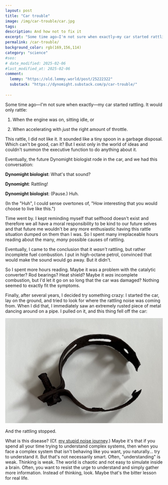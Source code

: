 ```yaml
---
layout: post
title: "Car trouble"
image: /img/car-trouble/car.jpg
tags: 
description: And how not to fix it
excerpt: "Some time ago—I'm not sure when exactly—my car started rattling. It would only rattle: 1. When the engine was on, sitting idle, or 2. When accelerating with just the right amount of throttle. This rattle, I did not like it. It sounded like a tiny spoon in a garbage disposal. Which can't be good, can it? But I exist only in the world of ideas and couldn't summon the executive function to do anything about it."
permalink: /car-trouble/
background_color: rgb(169,156,114)
category: "science"
#seo:
# date_modified: 2025-02-06
#last_modified_at: 2025-02-06
comment:
  lemmy: "https://old.lemmy.world/post/25222322"
  substack: "https://dynomight.substack.com/p/car-trouble/"

---
```


Some time ago—I'm not sure when exactly—my car started rattling. It would only rattle:

1. When the engine was on, sitting idle, or

2. When accelerating with *just* the right amount of throttle.

This rattle, I did not like it. It sounded like a tiny spoon in a garbage disposal. Which can't be good, can it? But I exist only in the world of ideas and couldn't summon the executive function to do anything about it.

Eventually, the future Dynomight biologist rode in the car, and we had this conversation:

**Dynomight biologist**: What's that sound?

**Dynomight**: Rattling!

**Dynomight biologist**: (Pause.) Huh.

(In the "Huh", I could sense overtones of, "How interesting that you would choose to live like this.")

Time went by. I kept reminding myself that selfhood doesn't exist and therefore we all have a moral responsibility to be kind to our future selves and that future me wouldn't be any more enthusiastic having this rattle situation dumped on them than I was. So I spent many irreplaceable hours reading about the many, *many* possible causes of rattling.

Eventually, I came to the conclusion that it *wasn't* rattling, but rather incomplete fuel combustion. I put in high-octane petrol, convinced that would make the sound would go away. But it didn't.

So I spent more hours reading. Maybe it was a problem with the catalytic converter? Rod bearings? Heat shield? Maybe it *was* incomplete combustion, but I'd let it go on so long that the car was damaged? Nothing seemed to exactly fit the symptoms.

Finally, after several years, I decided try something crazy: I started the car, lay on the ground, and tried to look for where the rattling noise was coming from. When I did that, I immediately saw an extremely rusted piece of metal dancing around on a pipe. I pulled on it, and this thing fell off the car:

![](/img/car-trouble/clamp.jpg)

And the rattling stopped.

What is this disease? (Cf. [my stupid noise journey](https://dynomight.net/noise/).) Maybe it's that if you spend all your time trying to understand complex systems, then when you face a complex system that isn't behaving like you want, you naturally... try to understand it. But that's not necessarily smart. Often, "understanding" is weak. Thinking is weak. The world is chaotic and not easy to simulate inside a brain. Often, you want to resist the urge to understand and simply gather more information. Instead of thinking, look. Maybe that's the bitter lesson for real life.